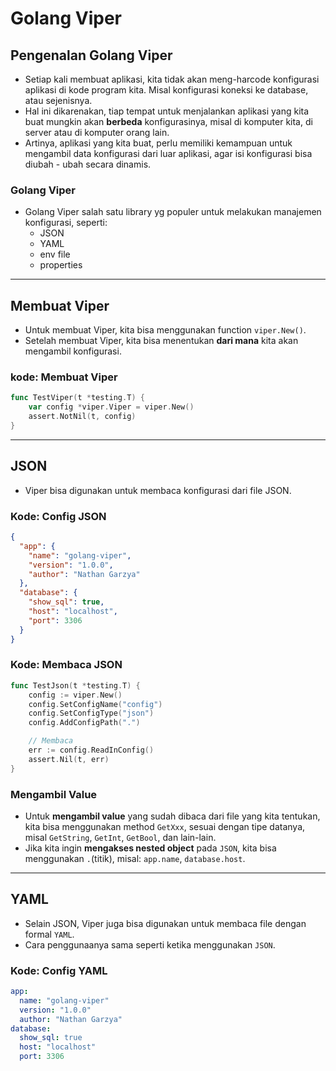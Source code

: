 # Golang Viper

## Pengenalan Golang Viper

- Setiap kali membuat aplikasi, kita tidak akan meng-harcode konfigurasi aplikasi di kode program kita. Misal konfigurasi koneksi ke database, atau sejenisnya.
- Hal ini dikarenakan, tiap tempat untuk menjalankan aplikasi yang kita buat mungkin akan **berbeda** konfigurasinya, misal di komputer kita, di server atau di komputer orang lain.
- Artinya, aplikasi yang kita buat, perlu memiliki kemampuan untuk mengambil data konfigurasi dari luar aplikasi, agar isi konfigurasi bisa diubah - ubah secara dinamis.

### Golang Viper

- Golang Viper salah satu library yg populer untuk melakukan manajemen konfigurasi, seperti:
  - JSON
  - YAML
  - env file
  - properties

---

## Membuat Viper

- Untuk membuat Viper, kita bisa menggunakan function `viper.New()`.
- Setelah membuat Viper, kita bisa menentukan **dari mana** kita akan mengambil konfigurasi.

### kode: Membuat Viper

```go
func TestViper(t *testing.T) {
    var config *viper.Viper = viper.New()
    assert.NotNil(t, config)
}
```

---

## JSON

- Viper bisa digunakan untuk membaca konfigurasi dari file JSON.

### Kode: Config JSON

```json
{
  "app": {
    "name": "golang-viper",
    "version": "1.0.0",
    "author": "Nathan Garzya"
  },
  "database": {
    "show_sql": true,
    "host": "localhost",
    "port": 3306
  }
}
```

### Kode: Membaca JSON

```go
func TestJson(t *testing.T) {
    config := viper.New()
    config.SetConfigName("config")
    config.SetConfigType("json")
    config.AddConfigPath(".")

    // Membaca
    err := config.ReadInConfig()
    assert.Nil(t, err)
}
```

### Mengambil Value

- Untuk **mengambil value** yang sudah dibaca dari file yang kita tentukan, kita bisa menggunakan method `GetXxx`, sesuai dengan tipe datanya, misal `GetString`, `GetInt`, `GetBool`, dan lain-lain.
- Jika kita ingin **mengakses nested object** pada `JSON`, kita bisa menggunakan `.`(titik), misal: `app.name`, `database.host`.

---

## YAML

- Selain JSON, Viper juga bisa digunakan untuk membaca file dengan formal `YAML`.
- Cara penggunaanya sama seperti ketika menggunakan `JSON`.

### Kode: Config YAML

```yaml
app:
  name: "golang-viper"
  version: "1.0.0"
  author: "Nathan Garzya"
database:
  show_sql: true
  host: "localhost"
  port: 3306
```
